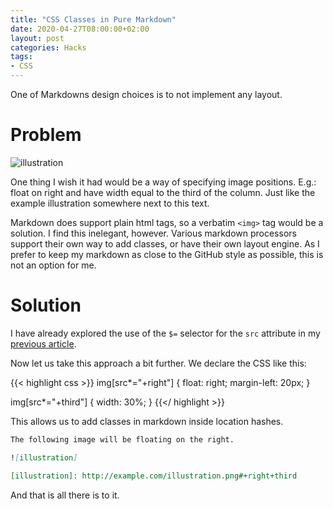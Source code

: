 ```yaml
---
title: "CSS Classes in Pure Markdown"
date: 2020-04-27T08:00:00+02:00
layout: post
categories: Hacks
tags:
- CSS
---
```


One of Markdowns design choices is to not implement any layout.

# Problem

![illustration]

One thing I wish it had would be a way of specifying image positions. E.g.: float on right and have width equal to the third of the column. Just like the example illustration somewhere next to this text.

Markdown does support plain html tags, so a verbatim `<img>` tag would be a solution. I find this inelegant, however. Various markdown processors support their own way to add classes, or have their own layout engine. As I prefer to keep my markdown as close to the GitHub style as possible, this is not an option for me.

# Solution

I have already explored the use of the `$=` selector for the `src` attribute in my [previous article][post-retina-images].

Now let us take this approach a bit further. We declare the CSS like this:

{{< highlight css >}}
img[src*="+right"] {
  float: right;
  margin-left: 20px;
}
    
img[src*="+third"] {
  width: 30%;
}
{{</ highlight >}}

This allows us to add classes in markdown inside location hashes.

```markdown
The following image will be floating on the right.

![illustration]

[illustration]: http://example.com/illustration.png#+right+third
```

And that is all there is to it.

[post-retina-images]: /2018/01/pure-css-solution-to-retina-images-with-a-single-file/

[illustration]: /images/2020-04-27/illustration.jpg#+right+third+margin
